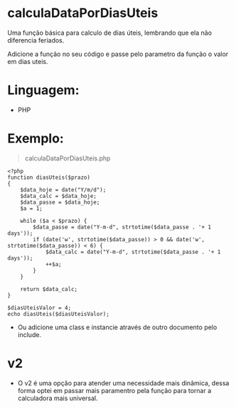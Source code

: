 # calculaDataPorDiasUteis
Uma função básica para calculo de dias úteis, lembrando que ela não diferencia feriados.

Adicione a função no seu código e passe pelo parametro da função o valor em dias uteis.

# Linguagem:
- PHP

# Exemplo:
> calculaDataPorDiasUteis.php
```
<?php
function diasUteis($prazo)
{
    $data_hoje = date("Y/m/d");
    $data_calc = $data_hoje;
    $data_passe = $data_hoje;
    $a = 1;

    while ($a < $prazo) {
        $data_passe = date("Y-m-d", strtotime($data_passe . '+ 1 days'));
        if (date('w', strtotime($data_passe)) > 0 && date('w', strtotime($data_passe)) < 6) { 
            $data_calc = date("Y-m-d", strtotime($data_passe . '+ 1 days'));
            ++$a;
        }
    }

    return $data_calc; 
}

$diasUteisValor = 4;
echo diasUteis($diasUteisValor);
```

- Ou adicione uma class e instancie através de outro documento pelo include.

# v2
- O v2 é uma opção para atender uma necessidade mais dinâmica, dessa forma optei em passar mais paramentro pela função para tornar a calculadora mais universal.
